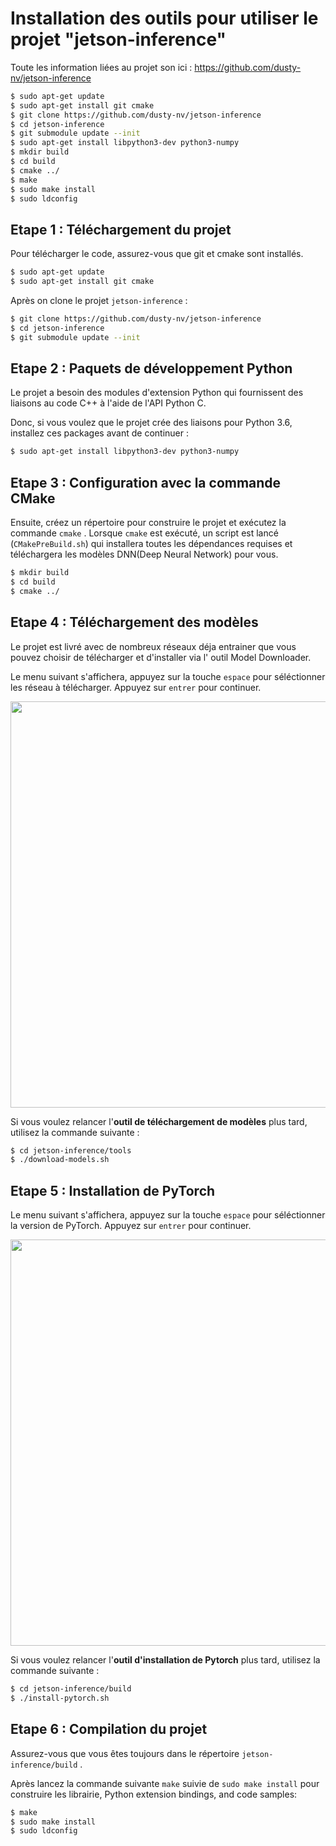 # Installation des outils pour utiliser le projet "jetson-inference"

Toute les information liées au projet son ici : https://github.com/dusty-nv/jetson-inference

``` bash
$ sudo apt-get update
$ sudo apt-get install git cmake
$ git clone https://github.com/dusty-nv/jetson-inference
$ cd jetson-inference
$ git submodule update --init
$ sudo apt-get install libpython3-dev python3-numpy
$ mkdir build
$ cd build
$ cmake ../
$ make
$ sudo make install
$ sudo ldconfig
```

## Etape 1 : Téléchargement du projet

Pour télécharger le code, assurez-vous que git et cmake sont installés.

``` bash
$ sudo apt-get update
$ sudo apt-get install git cmake
```

Après on clone le projet `jetson-inference` :

``` bash
$ git clone https://github.com/dusty-nv/jetson-inference
$ cd jetson-inference
$ git submodule update --init
```



## Etape 2 : Paquets de développement Python

Le projet a besoin des modules d'extension Python qui fournissent des liaisons au code C++ à l'aide de l'API Python C.

Donc, si vous voulez que le projet crée des liaisons pour Python 3.6, installez ces packages avant de continuer :

``` bash
$ sudo apt-get install libpython3-dev python3-numpy
``` 



## Etape 3 : Configuration avec la commande CMake

Ensuite, créez un répertoire pour construire le projet et exécutez la commande `cmake` . Lorsque `cmake` est exécuté, un script est lancé (`CMakePreBuild.sh`) qui installera toutes les dépendances requises et téléchargera les modèles DNN(Deep Neural Network) pour vous.

``` bash
$ mkdir build
$ cd build
$ cmake ../
```


## Etape 4 : Téléchargement des modèles

Le projet est livré avec de nombreux réseaux déja entrainer que vous pouvez choisir de télécharger et d'installer via l' outil Model Downloader.

Le menu suivant s'affichera, appuyez sur la touche `espace` pour séléctionner les réseau à télécharger. Appuyez sur `entrer` pour continuer.

<img src="https://raw.githubusercontent.com/dusty-nv/jetson-inference/python/docs/images/download-models.jpg" width="650">

Si vous voulez relancer l'**outil de téléchargement de modèles** plus tard, utilisez la commande suivante :

``` bash
$ cd jetson-inference/tools
$ ./download-models.sh
```



## Etape 5 : Installation de PyTorch

Le menu suivant s'affichera, appuyez sur la touche `espace` pour séléctionner la version de PyTorch. Appuyez sur `entrer` pour continuer.

<img src="https://raw.githubusercontent.com/dusty-nv/jetson-inference/python/docs/images/pytorch-installer.jpg" width="650">

Si vous voulez relancer l'**outil d'installation de Pytorch** plus tard, utilisez la commande suivante :

``` bash
$ cd jetson-inference/build
$ ./install-pytorch.sh
```



## Etape 6 : Compilation du projet

Assurez-vous que vous êtes toujours dans le répertoire `jetson-inference/build` .

Après lancez la commande suivante `make` suivie de `sudo make install` pour construire les librairie, Python extension bindings, and code samples:

``` bash
$ make
$ sudo make install
$ sudo ldconfig
```
